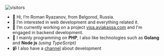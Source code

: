 ![visitors](https://visitor-badge.glitch.me/badge?page_id=rra696)


- 👋 Hi, I’m Roman Ryazanov, from Belgorod, Russia.
- 👀 I’m interested in web development and everything related it.
- :briefcase: I’m currently working on a project [visa.aviakassa.com](https://visa.aviakassa.com/) and I'm engaged in backend development.
- 🌱 I mainly programming on **PHP**, I also like technologies such as **Golang** and **Node js** *(using TypeScript)*
- 📹 I also have a [channel](https://www.youtube.com/channel/UCe6SQJr4e4lsHzNt3LMEmng) about development
